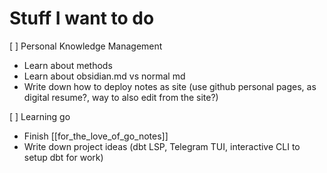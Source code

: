 # Stuff I want to do

[ ] Personal Knowledge Management
  - Learn about methods
  - Learn about obsidian.md vs normal md
  - Write down how to deploy notes as site (use github personal pages, as digital resume?, way to also edit from the site?)

[ ] Learning go
  - Finish [[for_the_love_of_go_notes]]
  - Write down project ideas (dbt LSP, Telegram TUI, interactive CLI to setup dbt for work)
